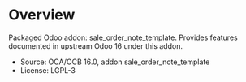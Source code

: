 # Overview

Packaged Odoo addon: sale_order_note_template. Provides features documented in upstream Odoo 16 under this addon.

- Source: OCA/OCB 16.0, addon sale_order_note_template
- License: LGPL-3

